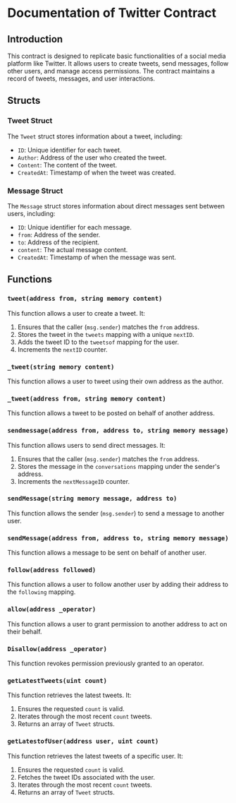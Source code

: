 # Documentation of Twitter Contract

## Introduction
This contract is designed to replicate basic functionalities of a social media platform like Twitter. It allows users to create tweets, send messages, follow other users, and manage access permissions. The contract maintains a record of tweets, messages, and user interactions.

## Structs

### Tweet Struct
The `Tweet` struct stores information about a tweet, including:
- `ID`: Unique identifier for each tweet.
- `Author`: Address of the user who created the tweet.
- `Content`: The content of the tweet.
- `CreatedAt`: Timestamp of when the tweet was created.

### Message Struct
The `Message` struct stores information about direct messages sent between users, including:
- `ID`: Unique identifier for each message.
- `from`: Address of the sender.
- `to`: Address of the recipient.
- `content`: The actual message content.
- `CreatedAt`: Timestamp of when the message was sent.

## Functions

### `tweet(address from, string memory content)`
This function allows a user to create a tweet. It:
1. Ensures that the caller (`msg.sender`) matches the `from` address.
2. Stores the tweet in the `tweets` mapping with a unique `nextID`.
3. Adds the tweet ID to the `tweetsof` mapping for the user.
4. Increments the `nextID` counter.

### `_tweet(string memory content)`
This function allows a user to tweet using their own address as the author.

### `_tweet(address from, string memory content)`
This function allows a tweet to be posted on behalf of another address.

### `sendmessage(address from, address to, string memory message)`
This function allows users to send direct messages. It:
1. Ensures that the caller (`msg.sender`) matches the `from` address.
2. Stores the message in the `conversations` mapping under the sender's address.
3. Increments the `nextMessageID` counter.

### `sendMessage(string memory message, address to)`
This function allows the sender (`msg.sender`) to send a message to another user.

### `sendMessage(address from, address to, string memory message)`
This function allows a message to be sent on behalf of another user.

### `follow(address followed)`
This function allows a user to follow another user by adding their address to the `following` mapping.

### `allow(address _operator)`
This function allows a user to grant permission to another address to act on their behalf.

### `Disallow(address _operator)`
This function revokes permission previously granted to an operator.

### `getLatestTweets(uint count)`
This function retrieves the latest tweets. It:
1. Ensures the requested `count` is valid.
2. Iterates through the most recent `count` tweets.
3. Returns an array of `Tweet` structs.

### `getLatestofUser(address user, uint count)`
This function retrieves the latest tweets of a specific user. It:
1. Ensures the requested `count` is valid.
2. Fetches the tweet IDs associated with the user.
3. Iterates through the most recent `count` tweets.
4. Returns an array of `Tweet` structs.

